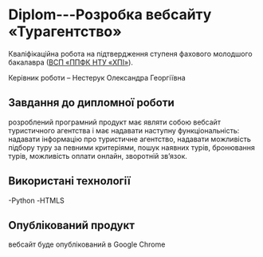 # Diplom---Розробка вебсайту «Турагентство»
Кваліфікаційна робота на підтвердження ступеня фахового молодшого бакалавра ([ВСП «ППФК НТУ «ХПІ»](http://polytechnic.poltava.ua)).

Керівник роботи – Нестерук Олександра Георгіївна

## Завдання до дипломної роботи

розроблений програмний продукт має являти собою вебсайт туристичного агентства і має надавати наступну функціональність: надавати інформацію про туристичне агентство, надавати можливість підбору туру за певними критеріями, пошук наявних турів, бронювання турів, можливість оплати онлайн, зворотній зв’язок.

## Використані технології
-Python
-НTMLS

## Опублікований продукт

вебсайт буде опублікований в Google Chrome



